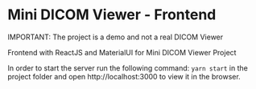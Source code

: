 # Mini DICOM Viewer - Frontend

IMPORTANT: The project is a demo and not a real DICOM Viewer

Frontend with ReactJS and MaterialUI for Mini DICOM Viewer Project

In order to start the server run the following command:
`yarn start` in the project folder and open http://localhost:3000 to view it in the browser.
